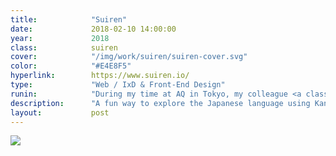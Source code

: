 ```yaml
---
title:            "Suiren"
date:             2018-02-10 14:00:00
year:             2018
class:            suiren
cover:            "/img/work/suiren/suiren-cover.svg"
color:            "#E4E8F5"
hyperlink:        https://www.suiren.io/
type:             "Web / IxD & Front-End Design"
runin:            "During my time at AQ in Tokyo, my colleague <a class='hint' href='https://twitter.com/oiorain'>Marion Bouguet</a> had been working on this incredible little project that was already fully functional and working well.<br/><br/>The concept is simple: hop from one word to another and explore the different relationships between japanese kanjis. I collaborated with her to make Suiren more pleasant to use and prettier to look at. You should <a class='hint' href='http://suiren.io/words/%E8%A8%80%E5%8F%8A'>try it</a>."
description:      "A fun way to explore the Japanese language using Kanji to hop from one word to another, creating memorable connections."
layout:           post
---
```


<img class="post-content-screen desktop" src="{{ site.baseurl }}/img/work/suiren/suiren-keyword.png" />
